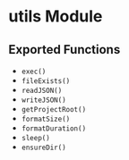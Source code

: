 # utils Module

## Exported Functions

- `exec()`
- `fileExists()`
- `readJSON()`
- `writeJSON()`
- `getProjectRoot()`
- `formatSize()`
- `formatDuration()`
- `sleep()`
- `ensureDir()`
